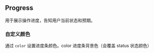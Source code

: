 <div class="demo-header">
<p class="overviewicon">
  <span class="wapi-business-slider"/>
</p>

## Progress

<mobile-uxlink widget-name="Progress"></mobile-uxlink>

用于展示操作进度，告知用户当前状态和预期。
</div>

### 自定义颜色

通过 `color` 设置进度条颜色。color 进度条背景色（会覆盖 status 状态颜色）

<mobile-view link="progress/custom-color"></mobile-view>

<br>
